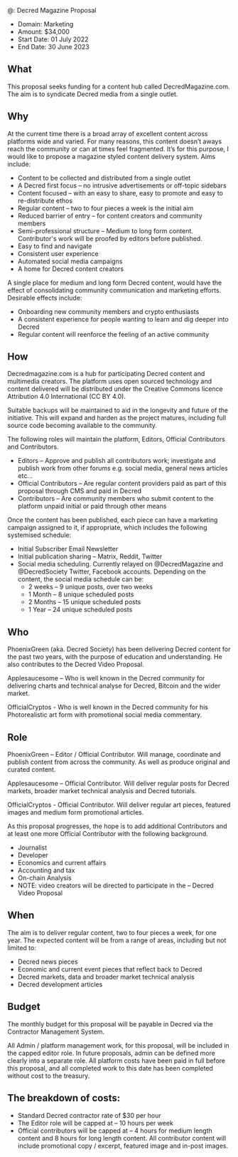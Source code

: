 @: Decred Magazine Proposal

* Domain: Marketing
* Amount: $34,000
* Start Date: 01 July 2022
* End Date: 30 June 2023

## What
This proposal seeks funding for a content hub called DecredMagazine.com. The aim is to syndicate Decred media from a single outlet.

## Why
At the current time there is a broad array of excellent content across platforms wide and varied. For many reasons, this content doesn’t aways reach the community or can at times feel fragmented. It’s for this purpose, I would like to propose a magazine styled content delivery system. Aims include:

* Content to be collected and distributed from a single outlet
* A Decred first focus – no intrusive advertisements or off-topic sidebars
* Content focused – with an easy to share, easy to promote and easy to re-distribute ethos
* Regular content – two to four pieces a week is the initial aim
* Reduced barrier of entry – for content creators and community members
* Semi-professional structure – Medium to long form content. Contributor's work will be proofed by editors before published.
* Easy to find and navigate
* Consistent user experience
* Automated social media campaigns
* A home for Decred content creators

A single place for medium and long form Decred content, would have the effect of consolidating community communication and marketing efforts. Desirable effects include:

* Onboarding new community members and crypto enthusiasts
* A consistent experience for people wanting to learn and dig deeper into Decred
* Regular content will reenforce the feeling of an active community

## How
Decredmagazine.com is a hub for participating Decred content and multimedia creators. The platform uses open sourced technology and content delivered will be distributed under the Creative Commons licence Attribution 4.0 International (CC BY 4.0). 

Suitable backups will be maintained to aid in the longevity and future of the initiative. This will expand and harden as the project matures, including full source code becoming available to the community.

The following roles will maintain the platform, Editors, Official Contributors and Contributors. 
* Editors – Approve and publish all contributors work; investigate and publish work from other forums e.g. social media, general news articles etc… 
* Official Contributors – Are regular content providers paid as part of this proposal through CMS and paid in Decred
* Contributors – Are community members who submit content to the platform unpaid initial or paid through other means

Once the content has been published, each piece can have a marketing campaign assigned to it, if appropriate, which includes the following systemised schedule:

* Initial Subscriber Email Newsletter
* Initial publication sharing – Matrix, Reddit, Twitter
* Social media scheduling. Currently relayed on @DecredMagazine and @DecredSociety Twitter, Facebook accounts. Depending on the content, the social media schedule can be:
	* 2 weeks – 9 unique posts, over two weeks
	* 1 Month – 8 unique scheduled posts 
	* 2 Months – 15 unique scheduled posts
	* 1 Year – 24 unique scheduled posts

## Who
PhoenixGreen (aka. Decred Society) has been delivering Decred content for the past two years, with the purpose of education and understanding. He also contributes to the Decred Video Proposal.

Applesaucesome – Who is well known in the Decred community for delivering charts and technical analyse for Decred, Bitcoin and the wider market.

OfficialCryptos - Who is well known in the Decred community for his Photorealistic art form with promotional social media commentary.

## Role
PhoenixGreen – Editor / Official Contributor. Will manage, coordinate and publish content from across the community. As well as produce original and curated content.

Applesaucesome – Official Contributor. Will deliver regular posts for Decred markets, broader market technical analysis and Decred tutorials. 

OfficialCryptos - Official Contributor. Will deliver regular art pieces, featured images and medium form promotional articles.

As this proposal progresses, the hope is to add additional Contributors and at least one more Official Contributor with the following background.
* Journalist
* Developer
* Economics and current affairs
* Accounting and tax
* On-chain Analysis
* NOTE: video creators will be directed to participate in the – Decred Video Proposal

## When
The aim is to deliver regular content, two to four pieces a week, for one year. The expected content will be from a range of areas, including but not limited to:
* Decred news pieces
* Economic and current event pieces that reflect back to Decred
* Decred markets, data and broader market technical analysis
* Decred development articles

## Budget
The monthly budget for this proposal will be payable in Decred via the Contractor Management System.

All Admin / platform management work, for this proposal, will be included in the capped editor role. In future proposals, admin can be defined more clearly into a separate role. All platform costs have been paid in full before this proposal, and all completed work to this date has been completed without cost to the treasury. 

## The breakdown of costs:

* Standard Decred contractor rate of $30 per hour 
* The Editor role will be capped at – 10 hours per week
* Official contributors will be capped at – 4 hours for medium length content and 8 hours for long length content. All contributor content will include promotional copy / excerpt, featured image and in-post images.

